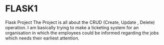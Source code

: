 # FLASK1
Flask Project
The Project is all about the CRUD (Create, Update , Delete) operation. 
I am basically trying to make a ticketing system for an organisation in which the employees could be informed regarding the jobs which needs their earliest attention.
